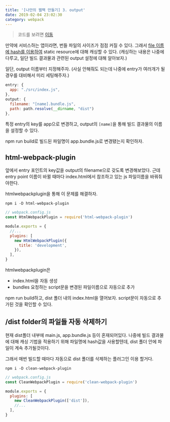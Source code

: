```yaml
---
title: '[나만의 웹팩 만들기] 3. output'
date: 2019-02-04 23:02:30
category: webpack
---
```


> 코드를 보려면 [이동](https://github.com/hoilzz/create-react-packzz/tree/3-output)

만약에 서비스하는 앱이라면, 번들 파일의 사이즈가 점점 커질 수 있다. 그래서 [file 이름에 hash를 이용하여](https://webpack.js.org/guides/caching/) static resource에 대해 캐싱할 수 있다. (캐싱하는 내용은 나중에 다루고, 일단 빌드 결과물과 관련된 output 설정에 대해 알아보자.)

일단, output 이름부터 지정해주자. (사실 안해줘도 되는데 나중에 entry가 여러개가 될 경우를 대비해서 미리 세팅해주자.)

```js
entry: {
  app: "./src/index.js",
},
output: {
  filename: "[name].bundle.js",
  path: path.resolve(__dirname, "dist")
},
```

특정 entry의 key를 app으로 변경하고, output의 `[name]`을 통해 빌드 결과물의 이름을 설정할 수 있다.

npm run build로 빌드된 파일명이 app.bundle.js로 변경됐는지 확인하자.

## html-webpack-plugin

앞에서 entry 포인트의 key값을 output의 filename으로 갖도록 변경해보았다. 근데 entry point 이름이 바뀔 때마다 index.html에서 참조하고 있는 js 파일이름을 바꿔줘야한다.

htmlwebpackplugin을 통해 이 문제를 해결하자.

```
npm i -D html-webpack-plugin
```

```js
// webpack.config.js
const HtmlWebpackPlugin = require('html-webpack-plugin')

module.exports = {
  //...
  plugins: [
    new HtmlWebpackPlugin({
      title: 'development',
    }),
  ],
}
```

htmlwebpackplugin은

- index.html을 자동 생성
- bundles 요청하는 script문을 변경된 파일이름으로 자동으로 추가

npm run build하고, dist 폴더 내의 index.html을 열어보자.
script문이 자동으로 추가된 것을 확인할 수 있다.

## /dist folder의 파일들 자동 삭제하기

현재 dist폴더 내부에 main.js, app.bundle.js 등이 혼재되어있다. 나중에 빌드 결과물에 대해 캐싱 기법을 적용하기 위해 파일명에 hash값을 사용할텐데, dist 폴더 안에 파일이 계속 추가될것이다.

그래서 매번 빌드할 때마다 자동으로 dist 폴더를 삭제하는 플러그인 이용 할거다.

```
npm i -D clean-webpack-plugin
```

```js
// webpack.config.js
const CleanWebpackPlugin = require('clean-webpack-plugin')

module.exports = {
  plugins: [
    new CleanWebpackPlugin(['dist']),
    //...
  ],
}
```
